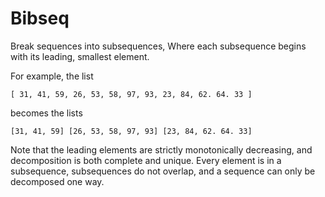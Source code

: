 # Bibseq

Break sequences into subsequences,
Where each subsequence begins with its leading, smallest element.

For example, the list

`[ 31, 41, 59, 26, 53, 58, 97, 93, 23, 84, 62. 64. 33 ]`

becomes the lists

`[31, 41, 59] [26, 53, 58, 97, 93] [23, 84, 62. 64. 33]`

Note that the leading elements are strictly monotonically decreasing, 
and decomposition is both complete and unique.
Every element is in a subsequence, 
subsequences do not overlap, 
and a sequence can only be decomposed one way.